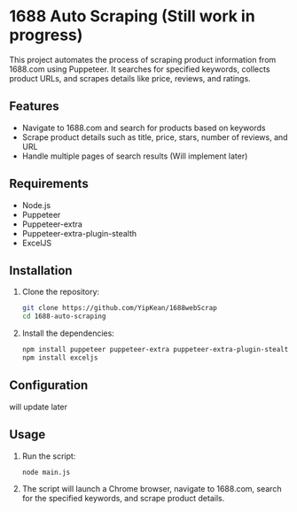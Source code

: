 # 1688 Auto Scraping (Still work in progress)

This project automates the process of scraping product information from 1688.com using Puppeteer. It searches for specified keywords, collects product URLs, and scrapes details like price, reviews, and ratings.

## Features

- Navigate to 1688.com and search for products based on keywords
- Scrape product details such as title, price, stars, number of reviews, and URL
- Handle multiple pages of search results (Will implement later)

## Requirements

- Node.js
- Puppeteer
- Puppeteer-extra
- Puppeteer-extra-plugin-stealth
- ExcelJS

## Installation

1. Clone the repository:
    ```bash
    git clone https://github.com/YipKean/1688webScrap
    cd 1688-auto-scraping
    ```

2. Install the dependencies:
    ```bash
    npm install puppeteer puppeteer-extra puppeteer-extra-plugin-stealth
    npm install exceljs
    ```

## Configuration

will update later

## Usage

1. Run the script:
    ```bash
    node main.js
    ```

2. The script will launch a Chrome browser, navigate to 1688.com, search for the specified keywords, and scrape product details.



